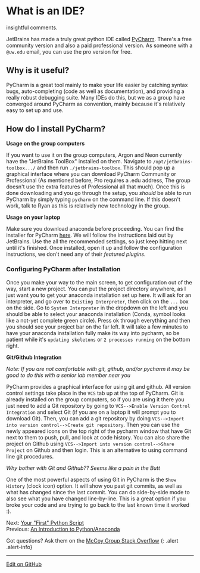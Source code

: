 # What is an IDE?

insightful comments.

JetBrains has made a truly great python IDE called [PyCharm](https://www.jetbrains.com/pycharm/).
There's a free community version and also a paid professional version. As someone with a `@uw.edu` email, you can use the pro version for free.

## Why is it useful?

PyCharm is a great tool mainly to make your life easier by catching syntax bugs, auto-completing (code as well as documentation), and providing a really robust debugging suite. Many IDEs do this, but we as a group have converged around PyCharm as convention, mainly because it's relatively easy to set up and use.

## How do I install PyCharm?

**Usage on the group computers**

If you want to use it on the group computers, Argon and Neon currently have the "JetBrains ToolBox" installed on them. Navigate to `/opt/jetbrains-toolbox.../` and then run `./jetbrains-toolbox`. This should pop up a graphical interface where you can download PyCharm Community or Professional (As mentioned before, Pro requires a .edu address, The group doesn't use the extra features of Professional all that much). Once this is done downloading and you go through the setup, you _should_ be able to run PyCharm by simply typing `pycharm` on the command line.  If this doesn't work, talk to Ryan as this is relatively new technology in the group.

**Usage on your laptop**

Make sure you download anaconda before proceeding. You can find the installer for PyCharm [here](https://www.jetbrains.com/pycharm/). We will follow the instructions laid out by JetBrains. Use the all the recommended settings, so just keep hitting next until it's finished. Once installed, open it up and follow the configuration instructions, we don't need any of their _featured plugins_.


### Configuring PyCharm after Installation

Once you make your way to the main screen, to get configuration out of the way, start a new project.  You can put the project directory anywhere, as I just want you to get your anaconda installation set up here. It will ask for an interpreter, and go over to `Existing Interpreter`, then click on the `...` box on the side.  Go to `System Interpreter` in the dropdown on the left and you should be able to select your anaconda installation (Conda, symbol looks like a not-yet complete green circle). Press ok through everything and then you should see your project bar on the far left. It will take a few minutes to have your anaconda installation fully make its way into pycharm, so be patient while it's `updating skeletons` or `2 processes running` on the bottom right.

**Git/Github Integration**

_Note: If you are not comfortable with git, github, and/or pycharm it may be good to do this with a senior lab member near you_

PyCharm provides a graphical interface for using git and github.  All version control settings take place in the `VCS` tab up at the top of PyCharm.  Git is already installed on the group computers, so if you are using it there you just need to add a Git repository by going to `VCS-->Enable Version Control Integration` and select Git (if you are on a laptop it will prompt you to download Git).  Then, you can add a git repository by doing `VCS-->Import into version control-->Create git repository`.  Then you can use the newly appeared icons on the top right of the pycharm window that have Git next to them to push, pull, and look at code history. You can also share the project on Github using `VCS-->Import into version control-->Share Project` on Github and then login.  This is an alternative to using command line git procedures.  

_Why bother with Git and Github?? Seems like a pain in the Butt_

One of the most powerful aspects of using Git in PyCharm is the `Show History` (clock icon) option.  It will show you past git commits, as well as what has changed since the last commit.  You can do side-by-side mode to also see what you have changed line-by-line.  This is a great option if you broke your code and are trying to go back to the last known time it worked :).

<span class="text-muted">Next:</span>
 [Your "First" Python Script](FirstPythonScript.md)<br/>
<span class="text-muted">Previous:</span>
 [An Introduction to Python/Anaconda](IntroToPython.md)
 
 Got questions? Ask them on the [McCoy Group Stack Overflow](https://stackoverflow.com/c/mccoygroup/questions/ask)
{: .alert .alert-info}

---
[Edit on GitHub <i class="fab fa-github" aria-hidden="true"></i>](https://github.com/McCoyGroup/References/edit/gh-pages/McCoy%20Group%20Code%20Academy/GettingStarted/IntroToIDEs.md)
